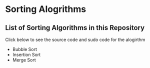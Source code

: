 # Sorting Alogrithms

## List of Sorting Algorithms in this Repository

Click below to see the source code and sudo code for the alogirthm 

* Bubble Sort
* Insertion Sort
* Merge Sort
